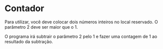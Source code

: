 # Contador
Para utilizar, você deve colocar dois números inteiros no local reservado. O parâmetro 2 deve ser maior que o 1.

O programa irá subtrair o parâmetro 2 pelo 1 e fazer uma contagem de 1 ao resultado da subtração.
